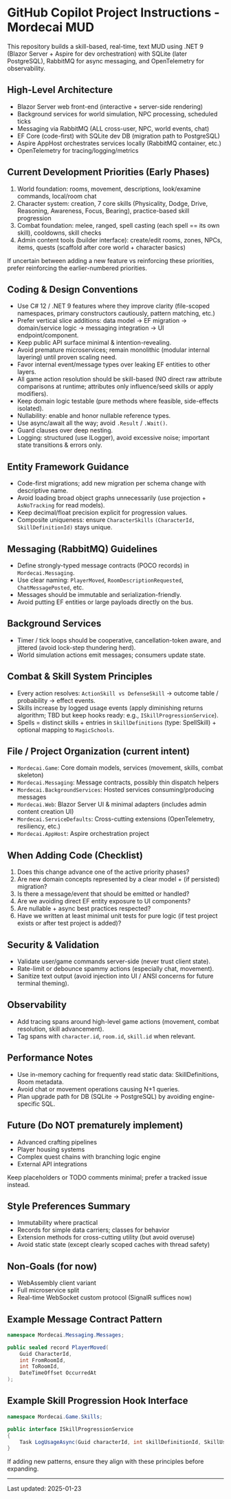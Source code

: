 # GitHub Copilot Project Instructions - Mordecai MUD

This repository builds a skill-based, real-time, text MUD using .NET 9 (Blazor Server + Aspire for dev orchestration) with SQLite (later PostgreSQL), RabbitMQ for async messaging, and OpenTelemetry for observability.

## High-Level Architecture
- Blazor Server web front-end (interactive + server-side rendering)
- Background services for world simulation, NPC processing, scheduled ticks
- Messaging via RabbitMQ (ALL cross-user, NPC, world events, chat)
- EF Core (code-first) with SQLite dev DB (migration path to PostgreSQL)
- Aspire AppHost orchestrates services locally (RabbitMQ container, etc.)
- OpenTelemetry for tracing/logging/metrics

## Current Development Priorities (Early Phases)
1. World foundation: rooms, movement, descriptions, look/examine commands, local/room chat
2. Character system: creation, 7 core skills (Physicality, Dodge, Drive, Reasoning, Awareness, Focus, Bearing), practice-based skill progression
3. Combat foundation: melee, ranged, spell casting (each spell == its own skill), cooldowns, skill checks
4. Admin content tools (builder interface): create/edit rooms, zones, NPCs, items, quests (scaffold after core world + character basics)

If uncertain between adding a new feature vs reinforcing these priorities, prefer reinforcing the earlier-numbered priorities.

## Coding & Design Conventions
- Use C# 12 / .NET 9 features where they improve clarity (file-scoped namespaces, primary constructors cautiously, pattern matching, etc.)
- Prefer vertical slice additions: data model -> EF migration -> domain/service logic -> messaging integration -> UI endpoint/component.
- Keep public API surface minimal & intention-revealing.
- Avoid premature microservices; remain monolithic (modular internal layering) until proven scaling need.
- Favor internal event/message types over leaking EF entities to other layers.
- All game action resolution should be skill-based (NO direct raw attribute comparisons at runtime; attributes only influence/seed skills or apply modifiers).
- Keep domain logic testable (pure methods where feasible, side-effects isolated).
- Nullability: enable and honor nullable reference types.
- Use async/await all the way; avoid `.Result` / `.Wait()`.
- Guard clauses over deep nesting.
- Logging: structured (use ILogger<T>), avoid excessive noise; important state transitions & errors only.

## Entity Framework Guidance
- Code-first migrations; add new migration per schema change with descriptive name.
- Avoid loading broad object graphs unnecessarily (use projection + `AsNoTracking` for read models).
- Keep decimal/float precision explicit for progression values.
- Composite uniqueness: ensure `CharacterSkills` `(CharacterId, SkillDefinitionId)` stays unique.

## Messaging (RabbitMQ) Guidelines
- Define strongly-typed message contracts (POCO records) in `Mordecai.Messaging`.
- Use clear naming: `PlayerMoved`, `RoomDescriptionRequested`, `ChatMessagePosted`, etc.
- Messages should be immutable and serialization-friendly.
- Avoid putting EF entities or large payloads directly on the bus.

## Background Services
- Timer / tick loops should be cooperative, cancellation-token aware, and jittered (avoid lock-step thundering herd).
- World simulation actions emit messages; consumers update state.

## Combat & Skill System Principles
- Every action resolves: `ActionSkill vs DefenseSkill` -> outcome table / probability -> effect events.
- Skills increase by logged usage events (apply diminishing returns algorithm; TBD but keep hooks ready: e.g., `ISkillProgressionService`).
- Spells = distinct skills + entries in `SkillDefinitions` (type: SpellSkill) + optional mapping to `MagicSchools`.

## File / Project Organization (current intent)
- `Mordecai.Game`: Core domain models, services (movement, skills, combat skeleton)
- `Mordecai.Messaging`: Message contracts, possibly thin dispatch helpers
- `Mordecai.BackgroundServices`: Hosted services consuming/producing messages
- `Mordecai.Web`: Blazor Server UI & minimal adapters (includes admin content creation UI)
- `Mordecai.ServiceDefaults`: Cross-cutting extensions (OpenTelemetry, resiliency, etc.)
- `Mordecai.AppHost`: Aspire orchestration project

## When Adding Code (Checklist)
1. Does this change advance one of the active priority phases?
2. Are new domain concepts represented by a clear model + (if persisted) migration?
3. Is there a message/event that should be emitted or handled?
4. Are we avoiding direct EF entity exposure to UI components?
5. Are nullable + async best practices respected?
6. Have we written at least minimal unit tests for pure logic (if test project exists or after test project is added)?

## Security & Validation
- Validate user/game commands server-side (never trust client state).
- Rate-limit or debounce spammy actions (especially chat, movement).
- Sanitize text output (avoid injection into UI / ANSI concerns for future terminal theming).

## Observability
- Add tracing spans around high-level game actions (movement, combat resolution, skill advancement).
- Tag spans with `character.id`, `room.id`, `skill.id` when relevant.

## Performance Notes
- Use in-memory caching for frequently read static data: SkillDefinitions, Room metadata.
- Avoid chat or movement operations causing N+1 queries.
- Plan upgrade path for DB (SQLite -> PostgreSQL) by avoiding engine-specific SQL.

## Future (Do NOT prematurely implement)
- Advanced crafting pipelines
- Player housing systems
- Complex quest chains with branching logic engine
- External API integrations

Keep placeholders or TODO comments minimal; prefer a tracked issue instead.

## Style Preferences Summary
- Immutability where practical
- Records for simple data carriers; classes for behavior
- Extension methods for cross-cutting utility (but avoid overuse)
- Avoid static state (except clearly scoped caches with thread safety)

## Non-Goals (for now)
- WebAssembly client variant
- Full microservice split
- Real-time WebSocket custom protocol (SignalR suffices now)

## Example Message Contract Pattern
```csharp
namespace Mordecai.Messaging.Messages;

public sealed record PlayerMoved(
    Guid CharacterId,
    int FromRoomId,
    int ToRoomId,
    DateTimeOffset OccurredAt
);
```

## Example Skill Progression Hook Interface
```csharp
namespace Mordecai.Game.Skills;

public interface ISkillProgressionService
{
    Task LogUsageAsync(Guid characterId, int skillDefinitionId, SkillUsageType usageType, int baseExperience, CancellationToken ct = default);
}
```

If adding new patterns, ensure they align with these principles before expanding.

---
Last updated: 2025-01-23
